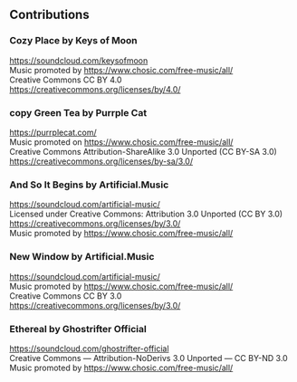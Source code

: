 ## Contributions 

### Cozy Place by Keys of Moon
https://soundcloud.com/keysofmoon  <br>
Music promoted by https://www.chosic.com/free-music/all/  <br>
Creative Commons CC BY 4.0 <br>
https://creativecommons.org/licenses/by/4.0/
  
### copy Green Tea by Purrple Cat
https://purrplecat.com/  <br>
Music promoted on https://www.chosic.com/free-music/all/  <br>
Creative Commons Attribution-ShareAlike 3.0 Unported (CC BY-SA 3.0)  <br>
https://creativecommons.org/licenses/by-sa/3.0/

### And So It Begins by Artificial.Music
https://soundcloud.com/artificial-music/  <br>
Licensed under Creative Commons: Attribution 3.0 Unported (CC BY 3.0)  <br>
https://creativecommons.org/licenses/by/3.0/  <br>
Music promoted by https://www.chosic.com/free-music/all/  <br>

### New Window by Artificial.Music
https://soundcloud.com/artificial-music/  <br>
Music promoted by https://www.chosic.com/free-music/all/  <br>
Creative Commons CC BY 3.0  <br>
https://creativecommons.org/licenses/by/3.0/  <br>
 
### Ethereal by Ghostrifter Official  
https://soundcloud.com/ghostrifter-official  <br>
Creative Commons — Attribution-NoDerivs 3.0 Unported — CC BY-ND 3.0  <br>
Music promoted by https://www.chosic.com/free-music/all/   <br>
